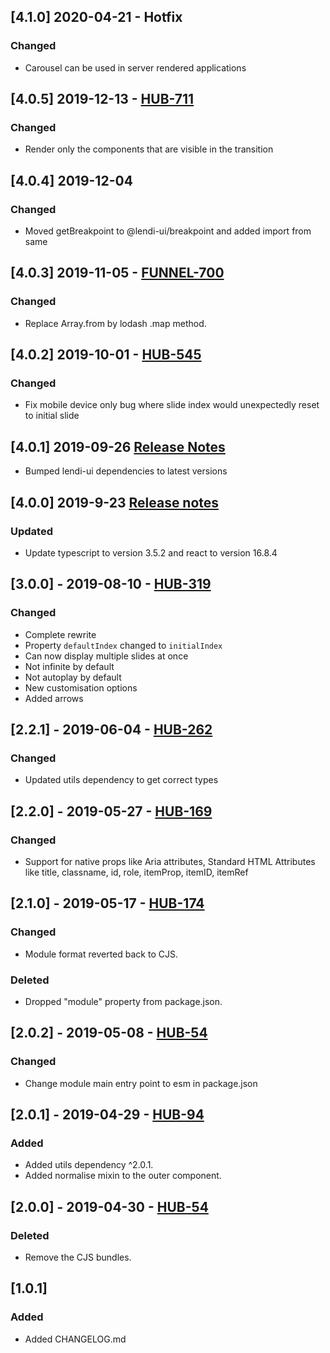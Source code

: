 ## [4.1.0] 2020-04-21 - Hotfix
### Changed
- Carousel can be used in server rendered applications

## [4.0.5] 2019-12-13 - [HUB-711](https://creditandfinance.atlassian.net/browse/HUB-711)
### Changed
- Render only the components that are visible in the transition

## [4.0.4] 2019-12-04
### Changed
- Moved getBreakpoint to @lendi-ui/breakpoint and added import from same

## [4.0.3] 2019-11-05 - [FUNNEL-700](https://creditandfinance.atlassian.net/browse/FUNNEL-700)
### Changed
- Replace Array.from by lodash .map method.

## [4.0.2] 2019-10-01 - [HUB-545](https://creditandfinance.atlassian.net/browse/HUB-545)
### Changed
- Fix mobile device only bug where slide index would unexpectedly reset to initial slide

## [4.0.1] 2019-09-26 [Release Notes](https://creditandfinance.atlassian.net/wiki/spaces/HUB/pages/803930391/Upcoming+Major+Changes)
- Bumped lendi-ui dependencies to latest versions

## [4.0.0] 2019-9-23 [Release notes](https://creditandfinance.atlassian.net/wiki/spaces/HUB/pages/803930391/Upcoming+Major+Changes)
### Updated
- Update typescript to version 3.5.2 and react to version 16.8.4

## [3.0.0] - 2019-08-10 - [HUB-319](https://creditandfinance.atlassian.net/browse/HUB-319)
### Changed
- Complete rewrite
- Property `defaultIndex` changed to `initialIndex`
- Can now display multiple slides at once
- Not infinite by default
- Not autoplay by default
- New customisation options
- Added arrows

## [2.2.1] - 2019-06-04 - [HUB-262](https://creditandfinance.atlassian.net/browse/HUB-262)
### Changed
- Updated utils dependency to get correct types

## [2.2.0] - 2019-05-27 - [HUB-169](https://creditandfinance.atlassian.net/browse/HUB-169)
### Changed
- Support for native props like Aria attributes, Standard HTML Attributes like title, classname, id, role, itemProp, itemID, itemRef

## [2.1.0] - 2019-05-17 - [HUB-174](https://creditandfinance.atlassian.net/browse/HUB-174)
### Changed
- Module format reverted back to CJS.
### Deleted
- Dropped "module" property from package.json.

## [2.0.2] - 2019-05-08 - [HUB-54](https://creditandfinance.atlassian.net/browse/HUB-54)
### Changed
- Change module main entry point to esm in package.json

## [2.0.1] - 2019-04-29 - [HUB-94](https://creditandfinance.atlassian.net/browse/HUB-94)
### Added
- Added utils dependency ^2.0.1.
- Added normalise mixin to the outer component.

## [2.0.0] - 2019-04-30 - [HUB-54](https://creditandfinance.atlassian.net/browse/HUB-54)
### Deleted
- Remove the CJS bundles.

## [1.0.1]
### Added
- Added CHANGELOG.md



